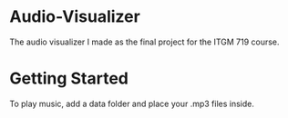# Audio-Visualizer
The audio visualizer I made as the final project for the ITGM 719 course.

# Getting Started
To play music, add a data folder and place your .mp3 files inside.
